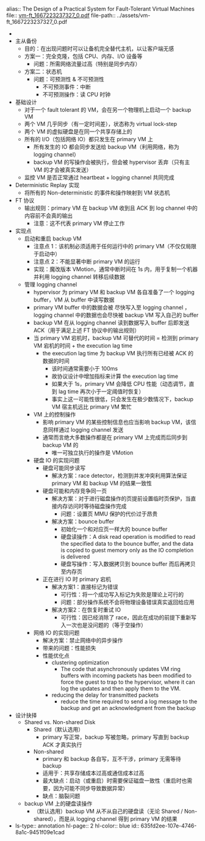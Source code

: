 alias:: The Design of a Practical System for Fault-Tolerant Virtual Machines
file:: [vm-ft_1667223237327_0.pdf](../assets/vm-ft_1667223237327_0.pdf)
file-path:: ../assets/vm-ft_1667223237327_0.pdf

-
- 主从备份
	- 目的：在出现问题时可以让备机完全替代主机，以让客户端无感
	- 方案一：完全克隆，包括 CPU、内存、I/O 设备等
		- 问题：所需网络流量过高（特别是同步内存）
	- 方案二：状态机
		- 问题：可预测性 & 不可预测性
			- 不可预测事件：中断
			- 不可预测操作：读 CPU 时钟
- 基础设计
	- 对于一个 fault tolerant 的 VM，会在另一个物理机上启动一个 backup VM
	- 两个 VM 几乎同步（有一定时间差），状态称为 virtual lock-step
	- 两个 VM 的虚拟硬盘是在同一个共享存储上的
	- 所有的 I/O（包括网络 IO）都只发生在 primary VM 上
		- 所有发生的 IO 都会同步发送给 backup VM（利用网络，称为 logging channel）
		- backup VM 的写操作会被执行，但会被 hypervisor 丢弃（只有主 VM 的才会被真实发送）
	- 监控 VM 是否正常通过 heartbeat + logging channel 共同完成
- Deterministic Replay 实现
	- 将所有的 Non-deterministic 的事件和操作映射到 VM 状态机
- FT 协议
	- 输出规则：primary VM 在 backup VM 收到且 ACK 到 log channel 中的内容前不会真的输出
		- 注意：这不代表 primary VM 停止工作
- 实现点
	- 启动和重启 backup VM
		- 注意点 1：该机制必须适用于任何运行中的 primary VM（不仅仅局限于启动中）
		- 注意点 2：不能显著中断 primary VM 的运行
		- 实现：魔改版本 VMotion，通常中断时间在 1s 内，用于复制一个机器并利用 logging channel  转移后续数据
	- 管理 logging channel
		- hypervisor 为 primary VM 和 backup VM 各自准备了一个 logging buffer，VM 从 buffer 中读写数据
		- primary VM buffer 中的数据会被 尽快写入至 logging channel ，logging channel 中的数据也会尽快被 backup VM 写入自己的 buffer
		- backup VM 在从 logging channel 读到数据写入 buffer 后即发送 ACK（用于满足上述 FT 协议中的输出规则）
		- 当 primary VM 宕机时，backup VM 可替代的时间 = 检测到 primary VM 宕机的时间 + the execution lag time
			- the execution lag time 为 backup VM 执行所有已经被 ACK 的数据的时间
				- 该时间通常需要小于 100ms
				- 故协议设计中增加指标来计算 the execution lag time
				- 如果大于 1s，primary VM 会降低 CPU 性能（动态调节，直到 lag time 再次小于一定阈值时恢复）
				- 事实上这一可能性很低，只会发生在极少数情况下，backup VM 宿主机远比 primary VM 繁忙
		- VM 上的控制操作
			- 影响 primary VM 的某些控制信息也应当影响 backup VM，该信息同样通过 logging channel 发送
			- 通常而言绝大多数操作都是在 primary VM 上完成而后同步到 backup VM 的
				- 唯一可独立执行的操作是 VMotion
		- 硬盘 IO 的实现问题
			- 硬盘可能同步读写
				- 解决方案：race detector，检测到并发冲突利用算法保证 primary VM 和 backup VM 的结果一致性
			- 硬盘可能和内存竞争同一页
				- 解决方案：对于进行磁盘操作的页提前设置临时页保护，当直接内存访问时等待磁盘操作完成
					- 问题：设置页 MMU 保护的代价过于昂贵
				- 解决方案：bounce buffer
					- 初始化一个和对应页一样大的 bounce buffer
					- 硬盘读操作：A disk read operation is modified to read the
					  specified data to the bounce buffer, and the data is copied to
					  guest memory only as the IO completion is delivered
					- 硬盘写操作：写入数据拷贝到 bounce buffer 而后再拷贝至内存页
			- 正在进行 IO 时 primary 宕机
				- 解决方案1：直接标记为错误
					- 可行性：将一个成功写入标记为失败是理论上可行的
					- 问题：部分操作系统不会将物理设备错误真实返回给应用
				- 解决方案2：在恢复时重试 IO
					- 可行性：因已经消除了 race，因此在成功的前提下重新写入一次也是没问题的（等于空操作）
		- 网络 IO 的实现问题
			- 解决方案：禁止网络中的异步操作
			- 带来的问题：性能损失
			- 性能优化点
				- clustering optimization
					- The code that asynchronously updates VM ring buffers with incoming packets has been modified to force the guest to trap to the hypervisor, where it can log the updates and then apply them to the VM.
				- reducing the delay for transmitted packets
					- reduce the time required to send a log message to the
					  backup and get an acknowledgment from the backup
- 设计抉择
	- Shared vs. Non-shared Disk
		- Shared（默认选用）
			- primary 写正常，backup 写被忽略，primary 写直到 backup ACK 才真实执行
		- Non-shared
			- primary 和 backup 各自写，互不干涉，primary 无需等待 backup
			- 适用于：共享存储成本过高或通信成本过高
			- 最大缺点：启动（或重启）时需要保证磁盘一致性（重启时也需要，因为可能不同步导致数据异常）
			- 缺点：脑裂问题
	- backup VM 上的硬盘读操作
		- （默认选用）backup VM 从不从自己的硬盘读（无论 Shared / Non-shared），而是从 logging channel 得到 primary VM 的结果
- ls-type:: annotation
  hl-page:: 2
  hl-color:: blue
  id:: 635fd2ee-107e-4746-8a1c-9451f09e1cad
